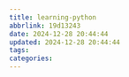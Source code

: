 ```yaml
---
title: learning-python
abbrlink: 19d13243
date: 2024-12-28 20:44:44
updated: 2024-12-28 20:44:44
tags:
categories:
---
```

